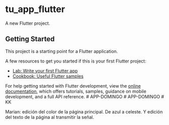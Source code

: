 # tu_app_flutter

A new Flutter project.

## Getting Started

This project is a starting point for a Flutter application.

A few resources to get you started if this is your first Flutter project:

- [Lab: Write your first Flutter app](https://docs.flutter.dev/get-started/codelab)
- [Cookbook: Useful Flutter samples](https://docs.flutter.dev/cookbook)

For help getting started with Flutter development, view the
[online documentation](https://docs.flutter.dev/), which offers tutorials,
samples, guidance on mobile development, and a full API reference.
#   A P P - D O M I N G O 
 
 #   A P P - D O M I N G O 
 
 #   K K 
 
 

Marian: edición del color de la página principal. De azul a celeste. Y edición del texto de la página al transmitir la señal.
